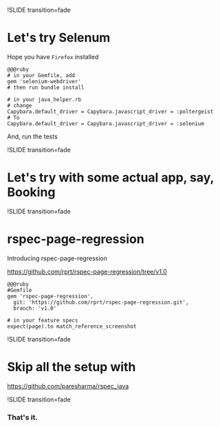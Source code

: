 !SLIDE transition=fade

# Let's try Selenum

Hope you have `Firefox` installed

    @@@ruby
    # in your Gemfile, add
    gem 'selenium-webdriver'
    # then run bundle install

    # in your java_helper.rb
    # change
    Capybara.default_driver = Capybara.javascript_driver = :poltergeist
    # To
    Capybara.default_driver = Capybara.javascript_driver = :selenium

And, run the tests


!SLIDE transition=fade

# Let's try with some actual app, say, Booking


!SLIDE transition=fade

# rspec-page-regression

Introducing rspec-page-regression

https://github.com/rprt/rspec-page-regression/tree/v1.0

    @@@ruby
    #Gemfile
    gem 'rspec-page-regression',
      git: 'https://github.com/rprt/rspec-page-regression.git',
      branch: 'v1.0'

    # in your feature specs
    expect(page).to match_reference_screenshot


!SLIDE transition=fade

# Skip all the setup with

https://github.com/paresharma/rspec_java


!SLIDE transition=fade

### That's it. ###
